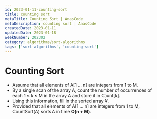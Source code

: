 ```yaml
---
id: 2023-01-11-counting-sort
title: counting sort
metaTitle: Counting Sort | AnasCode
metaDescription: counting sort | AnasCode
createdDate: 2023-01-11
updatedDate: 2023-01-18
weekNumber: 202302
category: algorithms/sort-algorithms
tags: ['sort-algorithms', 'counting-sort']
---
```


# Counting Sort

- Assume that all elements of A[1 … n] are integers from 1 to M.
- By a single scan of the array A, count the number of occurrences of each 1 ≤ k ≤ M in the array A and store it in Count[k].
- Using this information, fill in the sorted array A′.
- Provided that all elements of A[1 … n] are integers from 1 to M, CountSort(A) sorts A in time **O(n + M)**.
